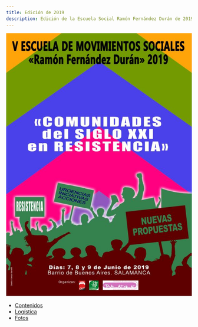 ```yaml
---
title: Edición de 2019
description: Edición de la Escuela Social Ramón Fernández Durán de 2019
---
```


![Cartel Escuela Social 3ª Edición](cartel_escuela_2019.jpg#center)

- [Contenidos](contenidos) 
- [Logística](logistica) 
- [Fotos](fotos) 